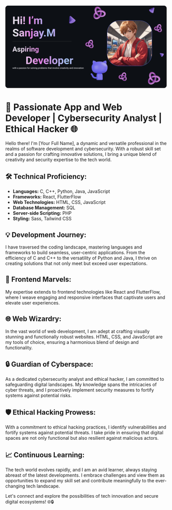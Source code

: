 ![](https://github.com/DarkPlaying/DarkPlaying/blob/main/README.jpg) 
# 🚀 Passionate App and Web Developer | Cybersecurity Analyst | Ethical Hacker 🌐

Hello there! I'm [Your Full Name], a dynamic and versatile professional in the realms of software development and cybersecurity. With a robust skill set and a passion for crafting innovative solutions, I bring a unique blend of creativity and security expertise to the tech world.

## 🛠️ Technical Proficiency:

- **Languages:** C, C++, Python, Java, JavaScript
- **Frameworks:** React, FlutterFlow
- **Web Technologies:** HTML, CSS, JavaScript
- **Database Management:** SQL
- **Server-side Scripting:** PHP
- **Styling:** Sass, Tailwind CSS

## 💡 Development Journey:

I have traversed the coding landscape, mastering languages and frameworks to build seamless, user-centric applications. From the efficiency of C and C++ to the versatility of Python and Java, I thrive on creating solutions that not only meet but exceed user expectations.

## 🚀 Frontend Marvels:

My expertise extends to frontend technologies like React and FlutterFlow, where I weave engaging and responsive interfaces that captivate users and elevate user experiences.

## 🌐 Web Wizardry:

In the vast world of web development, I am adept at crafting visually stunning and functionally robust websites. HTML, CSS, and JavaScript are my tools of choice, ensuring a harmonious blend of design and functionality.

## 🔒 Guardian of Cyberspace:

As a dedicated cybersecurity analyst and ethical hacker, I am committed to safeguarding digital landscapes. My knowledge spans the intricacies of cyber threats, and I proactively implement security measures to fortify systems against potential risks.

## 🛡️ Ethical Hacking Prowess:

With a commitment to ethical hacking practices, I identify vulnerabilities and fortify systems against potential threats. I take pride in ensuring that digital spaces are not only functional but also resilient against malicious actors.

## 📈 Continuous Learning:

The tech world evolves rapidly, and I am an avid learner, always staying abreast of the latest developments. I embrace challenges and view them as opportunities to expand my skill set and contribute meaningfully to the ever-changing tech landscape.

Let's connect and explore the possibilities of tech innovation and secure digital ecosystems! 🌐🔒
